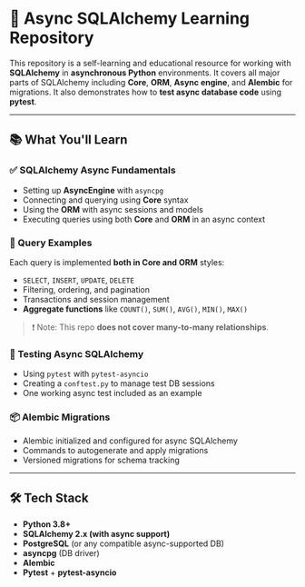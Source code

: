 # 🚀 Async SQLAlchemy Learning Repository

This repository is a self-learning and educational resource for working with **SQLAlchemy** in **asynchronous Python** environments. It covers all major parts of SQLAlchemy including **Core**, **ORM**, **Async engine**, and **Alembic** for migrations. It also demonstrates how to **test async database code** using **pytest**.

---

## 📚 What You'll Learn

### ✅ SQLAlchemy Async Fundamentals
- Setting up **AsyncEngine** with `asyncpg`
- Connecting and querying using **Core** syntax
- Using the **ORM** with async sessions and models
- Executing queries using both **Core** and **ORM** in an async context

### 🧠 Query Examples
Each query is implemented **both in Core and ORM** styles:
- `SELECT`, `INSERT`, `UPDATE`, `DELETE`
- Filtering, ordering, and pagination
- Transactions and session management
- **Aggregate functions** like `COUNT()`, `SUM()`, `AVG()`, `MIN()`, `MAX()`

> ❗ Note: This repo **does not cover many-to-many relationships**.

### 🧪 Testing Async SQLAlchemy
- Using `pytest` with `pytest-asyncio`
- Creating a `conftest.py` to manage test DB sessions
- One working async test included as an example

### 📦 Alembic Migrations
- Alembic initialized and configured for async SQLAlchemy
- Commands to autogenerate and apply migrations
- Versioned migrations for schema tracking

---

## 🛠️ Tech Stack

- **Python 3.8+**
- **SQLAlchemy 2.x (with async support)**
- **PostgreSQL** (or any compatible async-supported DB)
- **asyncpg** (DB driver)
- **Alembic**
- **Pytest** + **pytest-asyncio**
